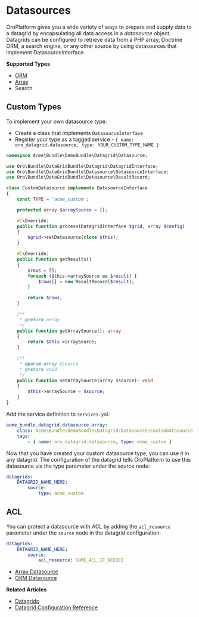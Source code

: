 <a id="customize-datagrids-datasource"></a>

# Datasources

OroPlatform gives you a wide variety of ways to prepare and supply data to a datagrid by encapsulating all data access in a *datasource* object. Datagrids can be configured to retrieve data from a PHP array, Doctrine ORM, a search engine, or any other source by using datasources that implement DatasourceInterface.

**Supported Types**

- [ORM](orm.md#customize-datagrids-datasource-orm)
- [Array](array.md#customize-datagrids-datasource-array)
- Search

<a id="customize-datagrids-datasource-custom-types"></a>

## Custom Types

To implement your own datasource type:

- Create a class that implements `DatasourceInterface`
- Register your type as a tagged service - `{ name: oro_datagrid.datasource, type: YOUR_CUSTOM_TYPE_NAME }`

```php
namespace Acme\Bundle\DemoBundle\Datagrid\Datasource;

use Oro\Bundle\DataGridBundle\Datagrid\DatagridInterface;
use Oro\Bundle\DataGridBundle\Datasource\DatasourceInterface;
use Oro\Bundle\DataGridBundle\Datasource\ResultRecord;

class CustomDatasource implements DatasourceInterface
{
    const TYPE = 'acme_custom';

    protected array $arraySource = [];

    #[\Override]
    public function process(DatagridInterface $grid, array $config)
    {
        $grid->setDatasource(clone $this);
    }

    #[\Override]
    public function getResults()
    {
        $rows = [];
        foreach ($this->arraySource as $result) {
            $rows[] = new ResultRecord($result);
        }

        return $rows;
    }

    /**
     * @return array
     */
    public function getArraySource(): array
    {
        return $this->arraySource;
    }

    /**
     * @param array $source
     * @return void
     */
    public function setArraySource(array $source): void
    {
        $this->arraySource = $source;
    }
}
```

Add the service definition to `services.yml`:

```yaml
acme_bundle.datagrid.datasource.array:
    class: Acme\Bundle\DemoBundle\Datagrid\Datasource\CustomDatasource
    tags:
        - { name: oro_datagrid.datasource, type: acme_custom }
```

Now that you have created your custom datasource type, you can use it in any datagrid. The configuration of the datagrid tells OroPlatform to use this datasource via the type parameter under the source node:

```yaml
datagrids:
    DATAGRID_NAME_HERE:
        source:
            type: acme_custom
```

## ACL

You can protect a datasource with ACL by adding the `acl_resource` parameter under the `source` node in the datagrid configuration:

```yaml
datagrids:
    DATAGRID_NAME_HERE:
        source:
            acl_resource: SOME_ACL_IF_NEEDED
```

* [Array Datasource](array.md)
* [ORM Datasource](orm.md)

**Related Articles**

* [Datagrids](../../../data-grids/index.md#data-grids)
* [Datagrid Configuration Reference](../../../../configuration/yaml/datagrids.md#reference-format-datagrids)
